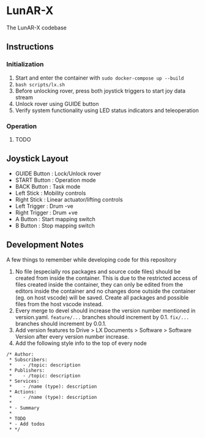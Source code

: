 # LunAR-X
The LunAR-X codebase

## Instructions
### Initialization
1. Start and enter the container with `sudo docker-compose up --build`
2. `bash scripts/lx.sh`
3. Before unlocking rover, press both joystick triggers to start joy data stream
4. Unlock rover using GUIDE button
5. Verify system functionality using LED status indicators and teleoperation
### Operation
1. TODO


## Joystick Layout
- GUIDE Button : Lock/Unlock rover
- START Button : Operation mode
- BACK Button : Task mode
- Left Stick : Mobility controls
- Right Stick : Linear actuator/lifting controls
- Left Trigger : Drum -ve
- Right Trigger : Drum +ve
- A Button : Start mapping switch
- B Button : Stop mapping switch

## Development Notes
A few things to remember while developing code for this repository
1. No file (especially ros packages and source code files) should be created from inside the container. This is due to the restricted access of files created inside the container, they can only be edited from the editors inside the container and no changes done outside the container (eg. on host vscode) will be saved. Create all packages and possible files from the host vscode instead.
2. Every merge to devel should increase the version number mentioned in version.yaml. `feature/...` branches should increment by 0.1. `fix/...` branches should increment by 0.0.1.
3. Add version features to Drive > LX Documents > Software > Software Version after every version number increase.
4. Add the following style info to the top of every node
```
/* Author: 
 * Subscribers:
 *    - /topic: description
 * Publishers:
 *    - /topic: description
 * Services:
 *    - /name (type): description
 * Actions:
 *    - /name (type): description
 *
 * - Summary
 * 
 * TODO
 * - Add todos
 * */
```
